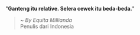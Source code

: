 "**Ganteng itu relative. Selera cewek itu beda-beda.**"

> ~ _By Equita Millianda_  
Penulis dari Indonesia
